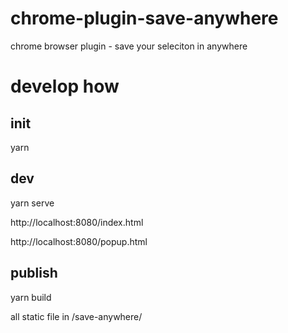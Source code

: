 # chrome-plugin-save-anywhere

chrome browser plugin - save your seleciton in anywhere



# develop how

## init
  yarn
  
## dev
  yarn serve 
  
  http://localhost:8080/index.html
  
  http://localhost:8080/popup.html
  
## publish
  yarn build 
  
  all static file in /save-anywhere/
